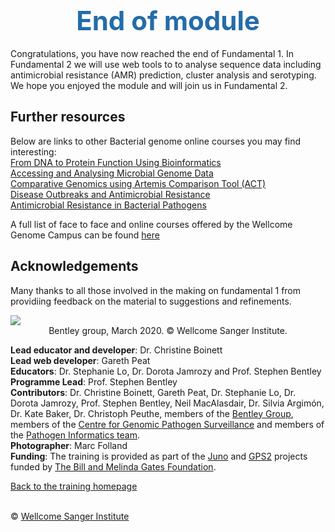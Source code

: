 <h1 style="text-align:center"><span style="color:#246CAA; font-size:1.5em">End of module</span></h1>

Congratulations, you have now reached the end of Fundamental 1. In Fundamental 2 we will use web tools to to analyse sequence data including antimicrobial resistance (AMR) prediction, cluster analysis and serotyping. We hope you enjoyed the module and will join us in Fundamental 2.

## Further resources
Below are links to other Bacterial genome online courses you may find interesting:
</br>[From DNA to Protein Function Using Bioinformatics](https://www.futurelearn.com/courses/bacterial-genomes-bioinformatics)
</br>[Accessing and Analysing Microbial Genome Data](https://www.futurelearn.com/courses/bacterial-genomes-access-and-analysis)
</br>[Comparative Genomics using Artemis Comparison Tool (ACT)](https://www.futurelearn.com/courses/bacterial-genomes-comparative-genomics-act)
</br>[Disease Outbreaks and Antimicrobial Resistance](https://www.futurelearn.com/courses/introduction-to-bacterial-genomics)
</br>[Antimicrobial Resistance in Bacterial Pathogens](https://www.futurelearn.com/courses/antimicrobial-resistance)

A full list of face to face and online courses offered by the Wellcome Genome Campus can be found [here](https://coursesandconferences.wellcomegenomecampus.org/our-events/)

## Acknowledgements
Many thanks to all those involved in the making on fundamental 1 from providiing feedback on the material to suggestions and refinements.

<div class="col-sm-2" style="width: 700px; margin-left: auto; margin-right: auto;">
   <img src="/F1/img/t284.jpg"></img>
</div>
<div style="text-align:center">Bentley group, March 2020. &copy; Wellcome Sanger Institute.</div>

**Lead educator and developer**: Dr. Christine Boinett
</br>**Lead web developer**: Gareth Peat
</br>**Educators**: Dr. Stephanie Lo, Dr. Dorota Jamrozy and Prof. Stephen Bentley
</br>**Programme Lead**: Prof. Stephen Bentley
</br>**Contributors**: Dr. Christine Boinett, Gareth Peat, Dr. Stephanie Lo, Dr. Dorota Jamrozy, Prof. Stephen Bentley, Neil MacAlasdair, Dr. Silvia Argimón, Dr. Kate Baker, Dr. Christoph Peuthe, members of the [Bentley Group](https://bentleygroup.sanger.ac.uk/#team), members of the [Centre for Genomic Pathogen Surveillance](https://www.pathogensurveillance.net/) and members of the [Pathogen Informatics team](https://www.sanger.ac.uk/science/groups/pathogen-informatics).
</br>**Photographer**: Marc Folland
</br>**Funding**: The training is provided as part of the [Juno](https://www.gbsgen.net/) and [GPS2](https://www.pneumogen.net/gps/) projects funded by [The Bill and Melinda Gates Foundation](https://www.gatesfoundation.org/).

[Back to the training homepage](/)

</br>&copy; [Wellcome Sanger Institute](https://www.sanger.ac.uk/)

